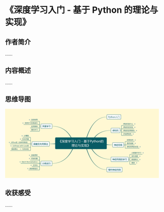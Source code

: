# 《深度学习入门 - 基于 Python 的理论与实现》

## 作者简介

……

## 内容概述

……

## 思维导图

![image-20240406121932873](images/image-20240406121932873.png)

## 收获感受

……